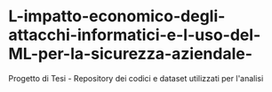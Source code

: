 # L-impatto-economico-degli-attacchi-informatici-e-l-uso-del-ML-per-la-sicurezza-aziendale-
Progetto di Tesi - Repository dei codici e dataset utilizzati per l'analisi
